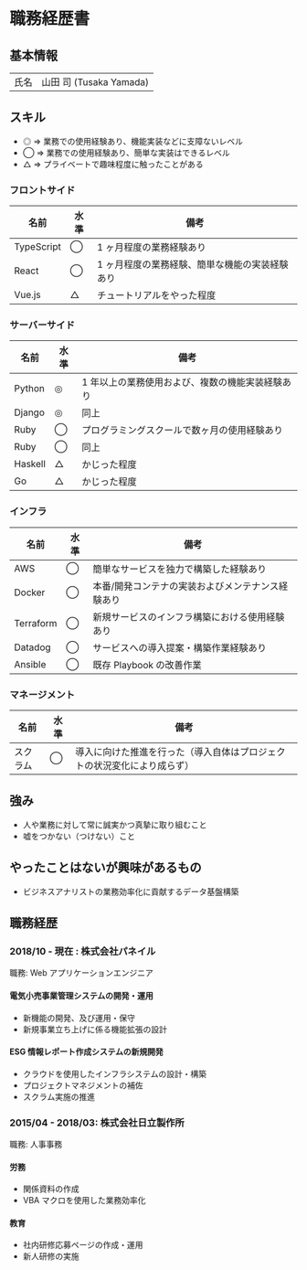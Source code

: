 # 職務経歴書

## 基本情報

|      |                         |
| ---- | ----------------------- |
| 氏名 | 山田 司 (Tusaka Yamada) |

## スキル

- ◎ => 業務での使用経験あり、機能実装などに支障ないレベル
- ◯ => 業務での使用経験あり、簡単な実装はできるレベル
- △ => プライベートで趣味程度に触ったことがある

### フロントサイド

| 名前       | 水準 | 備考                                           |
| ---------- | ---- | ---------------------------------------------- |
| TypeScript | ◯    | 1 ヶ月程度の業務経験あり                       |
| React      | ◯    | 1 ヶ月程度の業務経験、簡単な機能の実装経験あり |
| Vue.js     | △    | チュートリアルをやった程度                     |

### サーバーサイド

| 名前    | 水準 | 備考                                             |
| ------- | ---- | ------------------------------------------------ |
| Python  | ◎    | 1 年以上の業務使用および、複数の機能実装経験あり |
| Django  | ◎    | 同上                                             |
| Ruby    | ◯    | プログラミングスクールで数ヶ月の使用経験あり     |
| Ruby    | ◯    | 同上                                             |
| Haskell | △    | かじった程度                                     |
| Go      | △    | かじった程度                                     |

### インフラ

| 名前      | 水準 | 備考                                              |
| --------- | ---- | ------------------------------------------------- |
| AWS       | ◯    | 簡単なサービスを独力で構築した経験あり            |
| Docker    | ◯    | 本番/開発コンテナの実装およびメンテナンス経験あり |
| Terraform | ◯    | 新規サービスのインフラ構築における使用経験あり    |
| Datadog   | ◯    | サービスへの導入提案・構築作業経験あり            |
| Ansible   | ◯    | 既存 Playbook の改善作業                          |

### マネージメント

| 名前     | 水準 | 備考                                                                     |
| -------- | ---- | ------------------------------------------------------------------------ |
| スクラム | ◯    | 導入に向けた推進を行った（導入自体はプロジェクトの状況変化により成らず） |

## 強み

- 人や業務に対して常に誠実かつ真摯に取り組むこと
- 嘘をつかない（つけない）こと

## やったことはないが興味があるもの

- ビジネスアナリストの業務効率化に貢献するデータ基盤構築

## 職務経歴

### 2018/10 - 現在 : 株式会社パネイル

職務: Web アプリケーションエンジニア

#### 電気小売事業管理システムの開発・運用

- 新機能の開発、及び運用・保守
- 新規事業立ち上げに係る機能拡張の設計

#### ESG 情報レポート作成システムの新規開発

- クラウドを使用したインフラシステムの設計・構築
- プロジェクトマネジメントの補佐
- スクラム実施の推進

### 2015/04 - 2018/03: 株式会社日立製作所

職務: 人事事務

#### 労務

- 関係資料の作成
- VBA マクロを使用した業務効率化

#### 教育

- 社内研修応募ページの作成・運用
- 新人研修の実施
